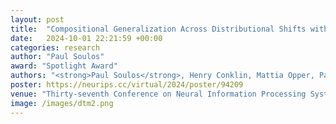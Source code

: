 ```yaml
---
layout: post
title:  "Compositional Generalization Across Distributional Shifts with Sparse Tree Operations"
date:   2024-10-01 22:21:59 +00:00
categories: research
author: "Paul Soulos"
award: "Spotlight Award"
authors: "<strong>Paul Soulos</strong>, Henry Conklin, Mattia Opper, Paul Smolensky, Jianfeng Gao, Roland Fernandez"
poster: https://neurips.cc/virtual/2024/poster/94209
venue: "Thirty-seventh Conference on Neural Information Processing Systems"
image: /images/dtm2.png
---
```

